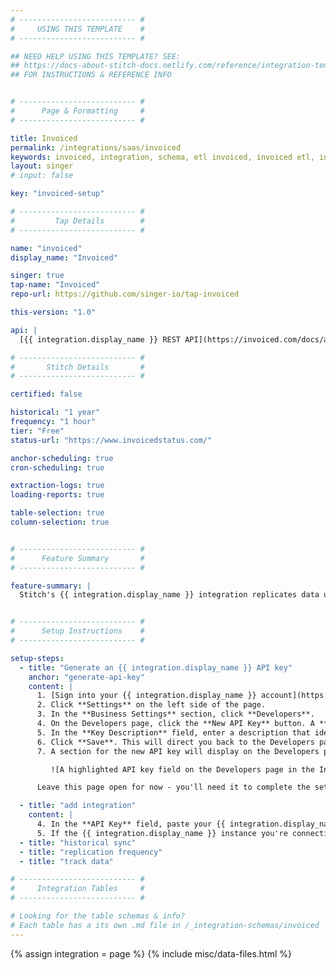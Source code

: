 ```yaml
---
# -------------------------- #
#     USING THIS TEMPLATE    #
# -------------------------- #

## NEED HELP USING THIS TEMPLATE? SEE:
## https://docs-about-stitch-docs.netlify.com/reference/integration-templates/saas/
## FOR INSTRUCTIONS & REFERENCE INFO


# -------------------------- #
#      Page & Formatting     #
# -------------------------- #

title: Invoiced
permalink: /integrations/saas/invoiced
keywords: invoiced, integration, schema, etl invoiced, invoiced etl, invoiced schema
layout: singer
# input: false

key: "invoiced-setup"

# -------------------------- #
#         Tap Details        #
# -------------------------- #

name: "invoiced"
display_name: "Invoiced"

singer: true 
tap-name: "Invoiced"
repo-url: https://github.com/singer-io/tap-invoiced

this-version: "1.0"

api: |
  [{{ integration.display_name }} REST API](https://invoiced.com/docs/api/){:target="new"}

# -------------------------- #
#       Stitch Details       #
# -------------------------- #

certified: false 

historical: "1 year"
frequency: "1 hour"
tier: "Free"
status-url: "https://www.invoicedstatus.com/"

anchor-scheduling: true
cron-scheduling: true

extraction-logs: true
loading-reports: true

table-selection: true
column-selection: true


# -------------------------- #
#      Feature Summary       #
# -------------------------- #

feature-summary: |
  Stitch's {{ integration.display_name }} integration replicates data using the {{ integration.api | flatify | strip }}. Refer to the [Schema](#schema) section for a list of objects available for replication.


# -------------------------- #
#      Setup Instructions    #
# -------------------------- #

setup-steps:
  - title: "Generate an {{ integration.display_name }} API key"
    anchor: "generate-api-key"
    content: |
      1. [Sign into your {{ integration.display_name }} account](https://dashboard.invoiced.com/login){:target="new"}.
      2. Click **Settings** on the left side of the page.
      3. In the **Business Settings** section, click **Developers**.
      4. On the Developers page, click the **New API Key** button. A **New API Key** window will display.
      5. In the **Key Description** field, enter a description that identifies the API key. For example: `Stitch`
      6. Click **Save**. This will direct you back to the Developers page after the API key is created.
      7. A section for the new API key will display on the Developers page. Click the **Show Secret** link next to the name of the API key to display it:

         ![A highlighted API key field on the Developers page in the Invoiced app]({{ site.baseurl }}/images/integrations/invoiced-api-key.png)

      Leave this page open for now - you'll need it to complete the setup in Stitch.

  - title: "add integration"
    content: |
      4. In the **API Key** field, paste your {{ integration.display_name }} API key.
      5. If the {{ integration.display_name }} instance you're connecting to is a sandbox, check the **Is this a sandbox connection?** box.
  - title: "historical sync"
  - title: "replication frequency"
  - title: "track data"

# -------------------------- #
#     Integration Tables     #
# -------------------------- #

# Looking for the table schemas & info?
# Each table has a its own .md file in /_integration-schemas/invoiced
---
```

{% assign integration = page %}
{% include misc/data-files.html %}